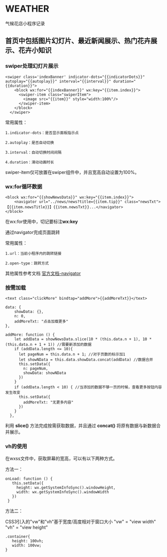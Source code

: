 # WEATHER

气候花店小程序记录

## 首页中包括图片幻灯片、最近新闻展示、热门花卉展示、花卉小知识

### swiper处理幻灯片展示

```
<swiper class='indexBanner' indicator-dots="{{indicatorDots}}" autoplay="{{autoplay}}" interval="{{interval}}" duration="{{duration}}">
    <block wx:for="{{indexBanner}}" wx:key="{{item.index}}">
      <swiper-item class="swiperItem">
        <image src="{{item}}" style="width:100%"/>
      </swiper-item>
    </block>
  </swiper>
```

常用属性：

	1.indicator-dots：是否显示面板指示点
	
	2.autoplay：是否自动切换
	
	3.interval：自动切换时间间隔
	
	4.duration：滑动动画时长
		
swiper-item仅可放置在swiper组件中，并且宽高自动设置为100%。

### wx:for循环数据

```
<block wx:for="{{showNewsData}}" wx:key="{{item.index}}">
	<navigator url="../news/news?title={{item.tip}}" class="newsTxt">【{{item.newsTitle}}】{{item.newsTxt}}...</navigator>
</block>
```

在wx:for使用中，切记要标注**wx:key**

通过navigator完成页面跳转

常用属性：

	1.url：当前小程序内的跳转链接
	
	2.open-type：跳转方式
		
其他属性参考文档 [官方文档-navigator](https://developers.weixin.qq.com/miniprogram/dev/component/navigator.html)

### 按需加载

```
<text class="clickMore" bindtap="addMore">{{addMoreTxt}}</text>
```

```
data: {
	showData: {},
	n: 0,
	addMoreTxt: "点击加载更多"
},
```

```
addMore: function () {
    let addData = showNewsData.slice(10 * (this.data.n + 1), 10 * (this.data.n + 1 + 1)) //需要新添加的数据
    if (addData.length <= 10){
      let pageNum = this.data.n + 1; //对于页数的标示加1 
      let showNData = this.data.showData.concat(addData) //数据合并
      this.setData({
        n: pageNum,
        showData: showNData
      })
    } 
    if (addData.length < 10) { //当添加的数据不够一页的时候，查看更多按钮内容发生改变
      this.setData({
        addMoreTxt: "无更多内容"
      })
    }
  },

```

利用 **slice()** 方法完成按需获取数据，并且通过 **concat()** 将原有数据与新数据合并展示。

### vh的使用

在wxss文件中，获取屏幕的宽高，可以有以下两种方式。

方法一：

```
onLoad: function () {
   this.setData({
     height: wx.getSystemInfoSync().windowHeight,
     width: wx.getSystemInfoSync().windowWidth
   })
 }
```

方法二：

CSS3引入的"vw"和"vh"基于宽度/高度相对于窗口大小 
"vw" = "view width"  "vh" = "view height"

```
.container{
   height: 100vh;
   width: 100vw;
}
```
